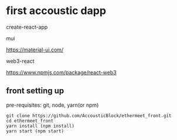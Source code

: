# first accoustic dapp

create-react-app

mui

https://material-ui.com/

web3-react

https://www.npmjs.com/package/react-web3

## front setting up

pre-requisites: git, node, yarn(or npm)
```
git clone https://github.com/AccousticBlock/ethermeet_front.git
cd ethermeet_front
yarn install (npm install)
yarn start (npm start)
```
